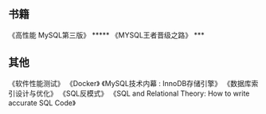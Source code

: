 ## 书籍
《高性能 MySQL第三版》 *****
《MYSQL王者晋级之路》 ***

## 其他
《软件性能测试》
《Docker》
《MySQL技术内幕 : InnoDB存储引擎》
《数据库索引设计与优化》
《SQL反模式》
《SQL and Relational Theory: How to write accurate SQL Code》
